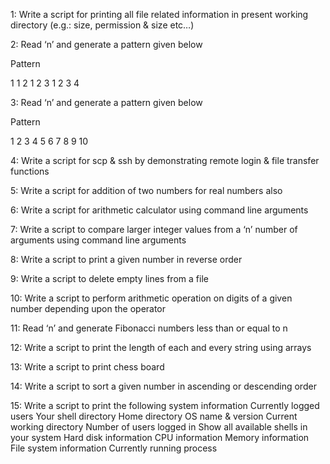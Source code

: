 1: Write a script for printing all file related information in present working directory (e.g.: size, permission & size etc…)

2: Read ‘n’ and generate a pattern given below

Pattern

1
1 2
1 2 3
1 2 3 4

3: Read ‘n’ and generate a pattern given below

Pattern

1
2 3
4 5 6
7 8 9 10

4: Write a script for scp & ssh by demonstrating remote login & file transfer functions

5: Write a script for addition of two numbers for real numbers also

6: Write a script for arithmetic calculator using command line arguments

7: Write a script to compare larger integer values from a ‘n’ number of arguments using command line arguments

8: Write a script to print a given number in reverse order

9: Write a script to delete empty lines from a file

10: Write a script to perform arithmetic operation on digits of a given number depending upon the operator

11: Read ‘n’ and generate Fibonacci numbers less than or equal to n

12: Write a script to print the length of each and every string using arrays

13: Write a script to print chess board

14: Write a script to sort a given number in ascending or descending order

15: Write a script to print the following system information
        Currently logged users
        Your shell directory
        Home directory
        OS name & version
        Current working directory
        Number of users logged in
        Show all available shells in your system
        Hard disk information
        CPU information
        Memory information
        File system information
        Currently running process
